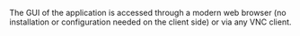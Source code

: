 The GUI of the application is accessed through a modern web browser (no installation or configuration needed on the client side) or via any VNC client.
